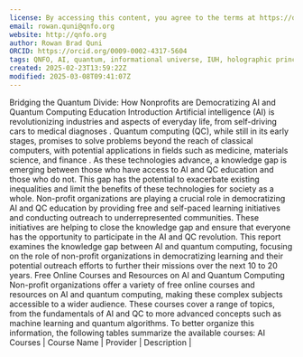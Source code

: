 ```yaml
---
license: By accessing this content, you agree to the terms at https://qnfo.org/LICENSE
email: rowan.quni@qnfo.org
website: http://qnfo.org
author: Rowan Brad Quni
ORCID: https://orcid.org/0009-0002-4317-5604
tags: QNFO, AI, quantum, informational universe, IUH, holographic principle
created: 2025-02-23T13:59:22Z
modified: 2025-03-08T09:41:07Z
---
```


Bridging the Quantum Divide: How Nonprofits are Democratizing AI and Quantum Computing Education
Introduction
Artificial intelligence (AI) is revolutionizing industries and aspects of everyday life, from self-driving cars to medical diagnoses . Quantum computing (QC), while still in its early stages, promises to solve problems beyond the reach of classical computers, with potential applications in fields such as medicine, materials science, and finance . As these technologies advance, a knowledge gap is emerging between those who have access to AI and QC education and those who do not. This gap has the potential to exacerbate existing inequalities and limit the benefits of these technologies for society as a whole.
Non-profit organizations are playing a crucial role in democratizing AI and QC education by providing free and self-paced learning initiatives and conducting outreach to underrepresented communities. These initiatives are helping to close the knowledge gap and ensure that everyone has the opportunity to participate in the AI and QC revolution.
This report examines the knowledge gap between AI and quantum computing, focusing on the role of non-profit organizations in democratizing learning and their potential outreach efforts to further their missions over the next 10 to 20 years.
Free Online Courses and Resources on AI and Quantum Computing
Non-profit organizations offer a variety of free online courses and resources on AI and quantum computing, making these complex subjects accessible to a wider audience. These courses cover a range of topics, from the fundamentals of AI and QC to more advanced concepts such as machine learning and quantum algorithms. To better organize this information, the following tables summarize the available courses:
AI Courses
| Course Name | Provider | Description |
